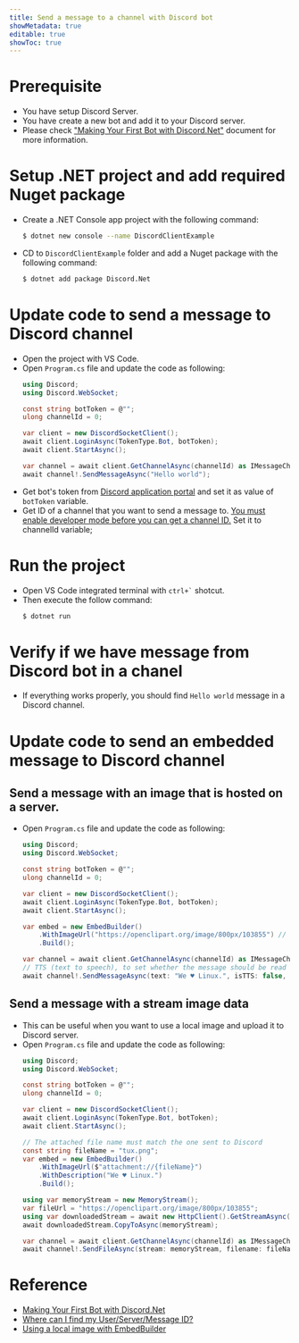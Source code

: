 ```yaml
---
title: Send a message to a channel with Discord bot
showMetadata: true
editable: true
showToc: true
---
```


# Prerequisite
- You have setup Discord Server.
- You have create a new bot and add it to your Discord server.
- Please check ["Making Your First Bot with Discord.Net"](https://discordnet.dev/guides/getting_started/first-bot.html) document for more information.


# Setup .NET project and add required Nuget package
- Create a .NET Console app project with the following command:
  ```sh
  $ dotnet new console --name DiscordClientExample
  ```
- CD to `DiscordClientExample` folder and add a Nuget package with the following command:
  ```sh
  $ dotnet add package Discord.Net
  ```

# Update code to send a message to Discord channel
- Open the project with VS Code.
- Open `Program.cs` file and update the code as following:
  ```cs
  using Discord;
  using Discord.WebSocket;

  const string botToken = @"";
  ulong channelId = 0;

  var client = new DiscordSocketClient();
  await client.LoginAsync(TokenType.Bot, botToken);
  await client.StartAsync();

  var channel = await client.GetChannelAsync(channelId) as IMessageChannel;
  await channel!.SendMessageAsync("Hello world");
  ```
- Get bot's token from [Discord application portal](https://discord.com/developers/applications/) and set it as value of `botToken` variable.
- Get ID of a channel that you want to send a message to. [You must enable developer mode before you can get a channel ID.](https://support.discord.com/hc/en-us/articles/206346498-Where-can-I-find-my-User-Server-Message-ID-) Set it to channelId variable;

# Run the project
- Open VS Code integrated terminal with ``` ctrl+` ``` shotcut.
- Then execute the follow command:
  ```sh
  $ dotnet run
  ```
# Verify if we have message from Discord bot in a chanel
- If everything works properly, you should find `Hello world` message in a Discord channel.

# Update code to send an embedded message to Discord channel

## Send a message with an image that is hosted on a server.
- Open `Program.cs` file and update the code as following:
  ```cs
  using Discord;
  using Discord.WebSocket;

  const string botToken = @"";
  ulong channelId = 0;

  var client = new DiscordSocketClient();
  await client.LoginAsync(TokenType.Bot, botToken);
  await client.StartAsync();

  var embed = new EmbedBuilder()
      .WithImageUrl("https://openclipart.org/image/800px/103855") // a URL of an image
      .Build();

  var channel = await client.GetChannelAsync(channelId) as IMessageChannel;
  // TTS (text to speech), to set whether the message should be read aloud by Discord or not.
  await channel!.SendMessageAsync(text: "We ♥ Linux.", isTTS: false, embed: embed);
  ```

## Send a message with a stream image data
- This can be useful when you want to use a local image and upload it to Discord server.
- Open `Program.cs` file and update the code as following:
  ```cs
  using Discord;
  using Discord.WebSocket;

  const string botToken = @"";
  ulong channelId = 0;

  var client = new DiscordSocketClient();
  await client.LoginAsync(TokenType.Bot, botToken);
  await client.StartAsync();

  // The attached file name must match the one sent to Discord
  const string fileName = "tux.png";
  var embed = new EmbedBuilder()
      .WithImageUrl($"attachment://{fileName}")
      .WithDescription("We ♥ Linux.")
      .Build();

  using var memoryStream = new MemoryStream();
  var fileUrl = "https://openclipart.org/image/800px/103855";
  using var downloadedStream = await new HttpClient().GetStreamAsync(fileUrl);
  await downloadedStream.CopyToAsync(memoryStream);

  var channel = await client.GetChannelAsync(channelId) as IMessageChannel;
  await channel!.SendFileAsync(stream: memoryStream, filename: fileName, embed: embed);
  ```

# Reference

- [Making Your First Bot with Discord.Net](https://discordnet.dev/guides/getting_started/first-bot.html)
- [Where can I find my User/Server/Message ID?](https://support.discord.com/hc/en-us/articles/206346498-Where-can-I-find-my-User-Server-Message-ID-)
- [Using a local image with EmbedBuilder](https://stackoverflow.com/a/63462663/1872200)
